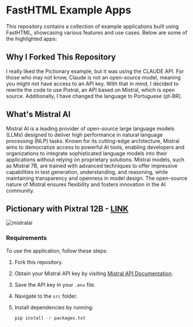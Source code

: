 # FastHTML Example Apps

This repository contains a collection of example applications built using FastHTML, showcasing various features and use cases. Below are some of the highlighted apps:

## Why I Forked This Repository

I really liked the Pictionary example, but it was using the CLAUDE API. For those who may not know, Claude is not an open-source model, meaning you might not have access to an API key. With that in mind, I decided to rewrite the code to use Pixtral, an API based on Mistral, which is open source. Additionally, I have changed the language to Portuguese (pt-BR).

## What's Mistral AI

Mistral AI is a leading provider of open-source large language models (LLMs) designed to deliver high performance in natural language processing (NLP) tasks. Known for its cutting-edge architecture, Mistral aims to democratize access to powerful AI tools, enabling developers and organizations to integrate sophisticated language models into their applications without relying on proprietary solutions. Mistral models, such as Mistral 7B, are trained with advanced techniques to offer impressive capabilities in text generation, understanding, and reasoning, while maintaining transparency and openness in model design. The open-source nature of Mistral ensures flexibility and fosters innovation in the AI community.

## Pictionary with Pixtral 12B - [LINK](https://github.com/CllsPy/fasthtml-example/tree/main/03_pictionary)

![mistralai](https://github.com/user-attachments/assets/9bb1576c-0bf2-4028-94db-ecc5183a5127)

### Requirements

To use the application, follow these steps:

1. Fork this repository.
2. Obtain your Mistral API key by visiting [Mistral API Documentation](https://docs.mistral.ai/api/).
3. Save the API key in your `.env` file.
4. Navigate to the `src` folder.
5. Install dependencies by running:

   ```bash
   pip install -r packages.txt
   ```

